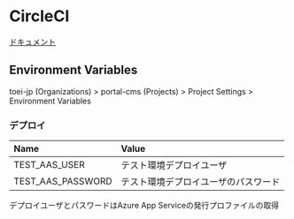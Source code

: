 # CircleCI

[ドキュメント](https://circleci.com/docs/ja/)

## Environment Variables

toei-jp (Organizations) > portal-cms (Projects) > Project Settings > Environment Variables

### デプロイ

| Name | Value |
|:---|:---|
|TEST_AAS_USER |テスト環境デプロイユーザ |
|TEST_AAS_PASSWORD |テスト環境デプロイユーザのパスワード |

デプロイユーザとパスワードはAzure App Serviceの発行プロファイルの取得

